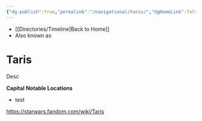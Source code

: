 ```yaml
---
{"dg-publish":true,"permalink":"/navigational/taris/","dgHomeLink":false}
---
```


- [[Directories/Timeline\|Back to Home]]
- Also known as 

# Taris
Desc

**Capital**
**Notable Locations**
- test

https://starwars.fandom.com/wiki/Taris